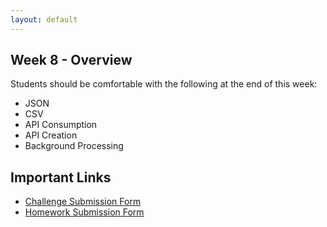 ```yaml
---
layout: default
---
```


## Week 8 - Overview

Students should be comfortable with the following at the end of this week:

* JSON
* CSV
* API Consumption
* API Creation
* Background Processing

## Important Links

* [Challenge Submission Form](http://goo.gl/forms/fpcxQCtEqs)
* [Homework Submission Form](https://docs.google.com/forms/d/1lddv00AYx4z9ugJBYv1v2RG_JuMUpWEYPYjQGdCVdgQ/viewform?c=0&w=1)

 <!--
## Monday

#### Lecture

* [Ruby Challenge](https://github.com/masonfmatthews/rails_assignments/blob/master/challenges/classes_challenge.rb)
* Project Review
* Human Learning: Autonomy/Mastery/Purpose
* Human Learning: 12 Questions

* M: JS Basics ; Simple in-Rails JS examples*

#### Reading

* Eloquent JavaScript
* [JavaScript Garden](https://bonsaiden.github.io/JavaScript-Garden/)

#### Assignment

*

## Tuesday

#### Lecture

* [Ruby Challenge](https://github.com/masonfmatthews/rails_assignments/blob/master/challenges/composition_challenge.rb)
* Assignment Review
* T: Asset Pipeline ; More JS Examples*

#### Reading

*

#### Assignment

*

## Wednesday

#### Lecture

* [Ruby Challenge](https://github.com/masonfmatthews/rails_assignments/blob/master/challenges/inheritance_challenge.rb)
* Assignment Review
* W: JQuery ; JQuery Examples*

#### Reading

* https://signalvnoise.com/posts/3697-server-generated-javascript-responses

#### Assignment

*

## Thursday

#### Lecture

* [Ruby Challenge](https://github.com/masonfmatthews/rails_assignments/blob/master/challenges/include_challenge.rb)
* Assignment Review
* Th: AJAX ; AJAX-in-Rails Examples*

## Weekend Assignment - As Pairs

[Online Constituent Voting](https://github.com/masonfmatthews/rails_assignments/tree/master/projects/health_tracker)

<!--

* Underscore vs hyphen vs camelCase review

* Human Learning: Technical Debt
* Rebuilding!  Software development is a "wicked" problem

* Capybara (lecture by Thomas and Chris)
* Coverage (simplecov)
* Indices

Still haven't done:
* Paperclip ; Amazon S3 ; SimpleForm
* [SimpleForm](https://github.com/plataformatec/simple_form)

* Devise?


* [Other ruby frameworks](https://blog.engineyard.com/2015/life-beyond-rails-brief-look-alternate-web-frameworks-ruby)

* [Which IDE do Rubyists use?](http://www.sitepoint.com/ides-rubyists-use/?utm_source=rubyweekly&utm_medium=email)

* [Merging Apps and Heroku Deployments](https://github.com/masonfmatthews/rails_assignments/tree/master/assignments/heroku_deployments) - AS PAIRS

* [Student Awards](https://github.com/masonfmatthews/rails_assignments/tree/master/assignments/student_awards)

* [Rails Testing and Coverage](https://github.com/masonfmatthews/rails_assignments/tree/master/assignments/rails_testing_and_coverage)

* http://mislav.uniqpath.com/poignant-guide/

* Polymorphism?
* Single Table Inheritance?
* "Refactoring"

* scoped associations
<!--
class Item < ActiveRecord::Base
  has_many :orders do
    def for_user(user_id)
      where(user_id: user_id)
    end
  end
end

Item.first.orders.for_user(current_user)

* How to Google
* Multi-tenancy discussion
* Class variables - DON'T
* Trying to change an array in an outer scope inside a called function.
-->
